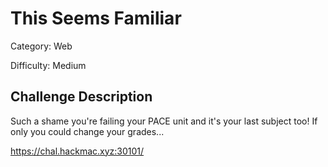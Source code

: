 # This Seems Familiar 

Category: Web

Difficulty: Medium

## Challenge Description
Such a shame you're failing your PACE unit and it's your last subject too! If only you could change your grades...

https://chal.hackmac.xyz:30101/
